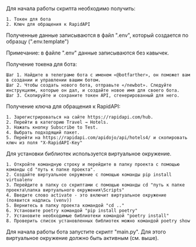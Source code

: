 Для начала работы скрипта необходимо получить:

    1. Токен для бота
    2. Ключ для обращения к RapidAPI

Полученные данные записываются в файл ".env", который создается по образцу (".env.template")

Примечание: в файле ".env" данные записываются без кавычек.

Получение токена для бота:

    Шаг 1. Найдите в телеграме бота с именем «@botfarther», он поможет вам в создании и управлении вашим ботом.
    Шаг 2. Чтобы создать нового бота, отправьте «/newbot». Следуйте инструкциям, которые он дал, и создайте новое имя для своего бота.
    Шаг 3. Скопируйте и сохраните токен API, сгенерированный для него.

Получение ключа для обращения к RapidAPI:

    1. Зарегистрироваться на сайте https://rapidapi.com/hub.
    2. Перейти в категорию Travel → Hotels.
    3. Нажать кнопку Subscribe to Test.
    4. Выбрать подходящий пакет.
    5. Перейти на https://rapidapi.com/apidojo/api/hotels4/ и скопировать ключ из поля "X-RapidAPI-Key"

Для установки библиотек используется виртуальное окружение.

    1. Откройте командную строку и перейдите в папку проекта с помощью команды cd "путь к папке проекта".
    2. Создайте виртуальное окружение с помощью команды pip install virtualenv
    3. Перейдите в папку со скриптами с помощью команды cd "путь к папке проекта\папка виртуального окружения\Scripts"
    4. Введите слово activate - это включит виртуальное окружение (появится надпись (venv))
    5. Вернитесь в папку проекта командой "cd .."
    6. Установите poetry командой "pip install poetry"
    7. Установите необходимые библиотеки командой "poetry install" 
    8. Проверить список установленных библиотек можно командой poetry show


Для начала работы бота запустите скрипт "main.py". 
Для этого виртуальное окружение должно быть активным (см. выше).
